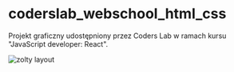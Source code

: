 # coderslab_webschool_html_css
Projekt graficzny udostępniony przez Coders Lab w ramach kursu "JavaScript developer: React".

![zolty layout](https://user-images.githubusercontent.com/33809996/40674553-7d645c68-6375-11e8-8b6c-faf909debb6c.jpg)
